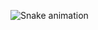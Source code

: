 ![Snake animation](https://github.com/Samila23/Samila23/blob/output/github-contribution-grid-snake.svg)
